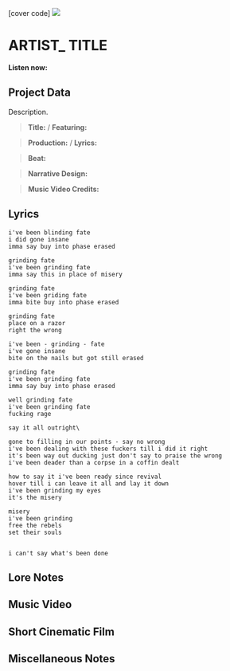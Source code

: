 [cover code] ![](57175019_319474918741616_8502199518755923887_n.jpg)

# ARTIST_ TITLE

**Listen now:** 

## Project Data

Description.

> **Title:**  / **Featuring:** 

> **Production:**  / **Lyrics:** 

> **Beat:**

> **Narrative Design:**

> **Music Video Credits:**


## Lyrics

```
i've been blinding fate
i did gone insane
imma say buy into phase erased

grinding fate
i've been grinding fate
imma say this in place of misery

grinding fate
i've been griding fate
imma bite buy into phase erased

grinding fate
place on a razor
right the wrong

i've been - grinding - fate
i've gone insane
bite on the nails but got still erased

grinding fate
i've been grinding fate
imma say buy into phase erased

well grinding fate
i've been grinding fate
fucking rage

say it all outright\

gone to filling in our points - say no wrong
i've been dealing with these fuckers till i did it right
it's been way out ducking just don't say to praise the wrong
i've been deader than a corpse in a coffin dealt

how to say it i've been ready since revival
hover till i can leave it all and lay it down
i've been grinding my eyes 
it's the misery

misery
i've been grinding
free the rebels
set their souls


i can't say what's been done
```

## Lore Notes

## Music Video

## Short Cinematic Film

## Miscellaneous Notes
